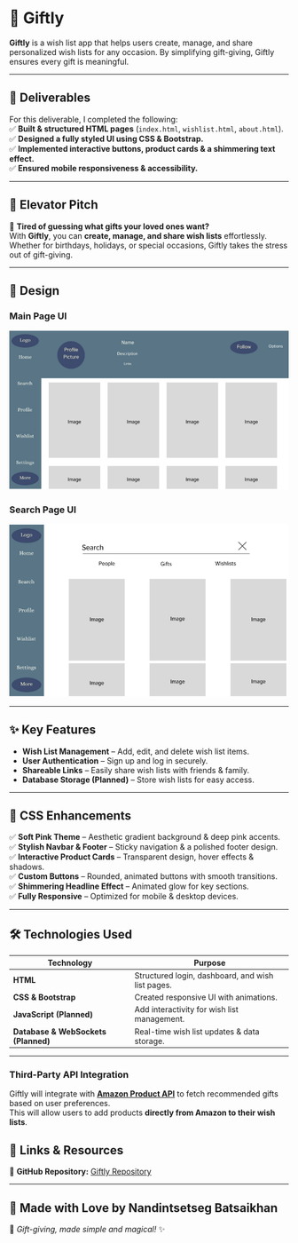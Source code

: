 # 🎁 Giftly 

**Giftly** is a wish list app that helps users create, manage, and share personalized wish lists for any occasion. By simplifying gift-giving, Giftly ensures every gift is meaningful.

---

## **📌 Deliverables**
For this deliverable, I completed the following:  
✅ **Built & structured HTML pages** (`index.html`, `wishlist.html`, `about.html`).  
✅ **Designed a fully styled UI using CSS & Bootstrap.**  
✅ **Implemented interactive buttons, product cards & a shimmering text effect.**  
✅ **Ensured mobile responsiveness & accessibility.**  

---

## **🚀 Elevator Pitch**
🎁 **Tired of guessing what gifts your loved ones want?**  
With **Giftly**, you can **create, manage, and share wish lists** effortlessly. Whether for birthdays, holidays, or special occasions, Giftly takes the stress out of gift-giving.

---

## **🎨 Design**
### **Main Page UI**
![Main Page](images/MainPage.png)

### **Search Page UI**
![Search Page](images/Search.png)

---

## **✨ Key Features**
- **Wish List Management** – Add, edit, and delete wish list items.  
- **User Authentication** – Sign up and log in securely.  
- **Shareable Links** – Easily share wish lists with friends & family.  
- **Database Storage (Planned)** – Store wish lists for easy access.  

---

## **🎀 CSS Enhancements**
✅ **Soft Pink Theme** – Aesthetic gradient background & deep pink accents.  
✅ **Stylish Navbar & Footer** – Sticky navigation & a polished footer design.  
✅ **Interactive Product Cards** – Transparent design, hover effects & shadows.  
✅ **Custom Buttons** – Rounded, animated buttons with smooth transitions.  
✅ **Shimmering Headline Effect** – Animated glow for key sections.  
✅ **Fully Responsive** – Optimized for mobile & desktop devices.  

---

## **🛠️ Technologies Used**
| Technology | Purpose |
|------------|---------|
| **HTML** | Structured login, dashboard, and wish list pages. |
| **CSS & Bootstrap** | Created responsive UI with animations. |
| **JavaScript (Planned)** | Add interactivity for wish list management. |
| **Database & WebSockets (Planned)** | Real-time wish list updates & data storage. |

---
### Third-Party API Integration
Giftly will integrate with **[Amazon Product API](https://developer.amazon.com/)** to fetch recommended gifts based on user preferences.  
This will allow users to add products **directly from Amazon to their wish lists**.

## **📎 Links & Resources**
🔗 **GitHub Repository:** [Giftly Repository](https://github.com/nandinnnnnnnnnnnn/Startup)  

---

## **💖 Made with Love by Nandintsetseg Batsaikhan**
🎀 _Gift-giving, made simple and magical!_ ✨  
